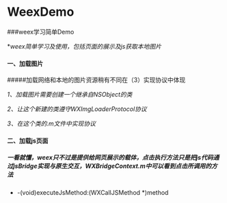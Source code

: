 # WeexDemo
###weex学习简单Demo

**weex简单学习及使用，包括页面的展示及js获取本地图片*

#### 一、加载图片

#####加载网络和本地的图片资源稍有不同在（3）实现协议中体现

*1、加载图片需要创建一个继承自NSObject的类*

*2、让这个新建的类遵守WXImgLoaderProtocol协议*

*3、在这个类的.m文件中实现协议*

#### 二、加载js页面

##### 一看就懂，weex只不过是提供给网页展示的载体，点击执行方法只是把js代码通过jsBridge实现与原生交互，WXBridgeContext.m中可以看到点击所调用的方法

- -(void)executeJsMethod:(WXCallJSMethod *)method

  ​

  ​









